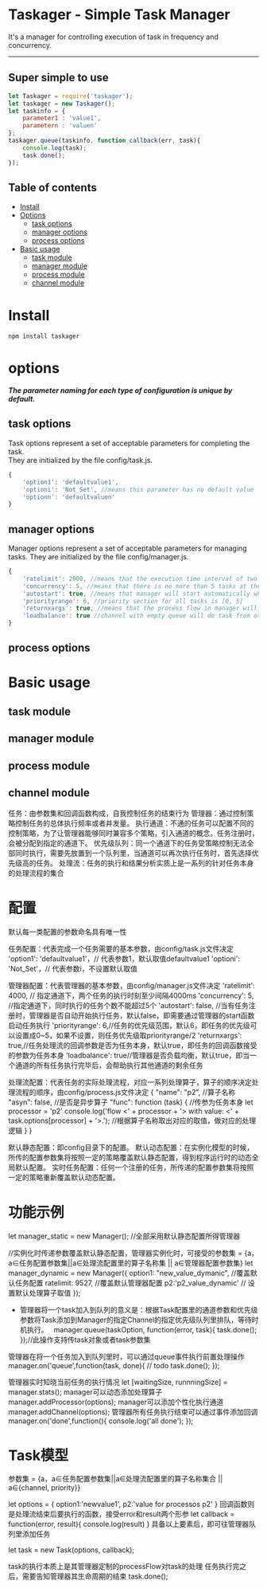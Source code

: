 
# Taskager - Simple Task Manager

It's a manager for controlling execution of task in frequency and concurrency.

***

## Super simple to use

```js
let Taskager = require('taskager');
let taskager = new Taskager();
let taskinfo = {
    parameter1 : 'value1',
    parametern : 'valuen'
};
taskager.queue(taskinfo, function callback(err, task){
    console.log(task);
    task.done();
});
```

## Table of contents

- [Install](#install)
- [Options](#options)
  * [task options](#task-options)
  * [manager options](#manager-options)
  * [process options](#process-options)
- [Basic usage](#basic-usage)
  * [task module](#task-module)
  * [manager module](#manager-module)
  * [process module](#process-module)
  * [channel module](#channel-module)


# Install
```sh
npm install taskager
```
# options

**_The parameter naming for each type of configuration is unique by default._**

## task options
Task options represent a set of acceptable parameters for completing the task.  
They are initialized by the file config/task.js.  
```js
{
    'option1': 'defaultvalue1',
    'optioni': 'Not_Set', //means this parameter has no default value
    'optionn': 'defaultvaluen'
}
```

## manager options
Manager options represent a set of acceptable parameters for managing tasks.
They are initialized by the file config/manager.js. 
```js
{
    'ratelimit': 2000, //means that the execution time interval of two tasks is at least 2000 seconds for channel
    'concurrency': 5, //means that there is no more than 5 tasks at the same time for channel
    'autostart': true, //means that manager will start automatically when task is queued
    'priorityrange': 6, //priority section for all tasks is [0, 5]
    'returnxargs': true, //means that the process flow in manager will return the given task
    'loadbalance': true //channel with empty queue will do task from other channel
}
```

## process options
# Basic usage
## task module
## manager module
## process module
## channel module
任务：由参数集和回调函数构成，自我控制任务的结束行为
管理器：通过控制策略控制任务的总体执行频率或者并发量。
执行通道：不通的任务可以配置不同的控制策略，为了让管理器能够同时兼容多个策略，引入通道的概念。任务注册时，会被分配到指定的通道下。
优先级队列：同一个通道下的任务受策略控制无法全部同时执行，需要先放置到一个队列里，当通道可以再次执行任务时，首先选择优先级高的任务。
处理流：任务的执行和结果分析实质上是一系列的针对任务本身的处理流程的集合

# 配置
默认每一类配置的参数命名具有唯一性

任务配置：代表完成一个任务需要的基本参数，由config/task.js文件决定
    'option1': 'defaultvalue1'，// 代表参数1，默认取值defaultvalue1
    'optioni': 'Not_Set'，// 代表参数i，不设置默认取值

管理器配置：代表管理器的基本参数，由config/manager.js文件决定
    'ratelimit': 4000, // 指定通道下，两个任务的执行时刻至少间隔4000ms
    'concurrency': 5,  //指定通道下，同时执行的任务个数不能超过5个
    'autostart': false, //当有任务注册时，管理器是否自动开始执行任务，默认false，即需要通过管理器的start函数启动任务执行
    'priorityrange': 6,//任务的优先级范围，默认6，即任务的优先级可以设置成0~5，如果不设置，则任务优先级取priorityrange/2
    'returnxargs': true,//任务处理流的回调参数是否为任务本身，默认true，即任务的回调函数接受的参数为任务本身
    'loadbalance': true//管理器是否负载均衡，默认true，即当一个通道的所有任务执行完毕后，会帮助执行其他通道的剩余任务

处理流配置：代表任务的实际处理流程，对应一系列处理算子，算子的顺序决定处理流程的顺序，由config/process.js文件决定
{
    "name": "p2",  //算子名称
    "asyn": false, //是否是异步算子
    "func": function (task) {  //传参为任务本身
        let processor = 'p2'
        console.log('flow <' + processor + '> with value: <' + task.options[processor] + '>.'); //根据算子名称取出对应的取值，做对应的处理逻辑
    }
}

默认静态配置：即config目录下的配置。
默认动态配置：在实例化模型的时候，所传的配置参数集将按照一定的策略覆盖默认静态配置，得到程序运行时的动态全局默认配置。
实时任务配置：任何一个注册的任务，所传递的配置参数集将按照一定的策略重新覆盖默认动态配置。

# 功能示例
let manager_static = new Manager(); //全部采用默认静态配置所得管理器

//实例化时传递参数覆盖默认静态配置，管理器实例化时，可接受的参数集 = {a，a∈任务配置参数集||a∈处理流配置里的算子名称集 || a∈管理器配置参数集}
let manager_dynamic = new Manager({
    option1: "new_value_dymanic", //覆盖默认任务配置
    ratelimit: 9527, //覆盖默认管理器配置
    p2:'p2_value_dynamic' // 设置默认处理算子取值
 }); 




* 管理器将一个task加入到队列的意义是：根据Task配置里的通道参数和优先级参数将Task添加到Manager的指定Channel的指定优先级队列里排队，等待时机执行。  
manager.queue(taskOption, function(error, task){
    task.done();
});//此操作支持传task对象或者task参数集

管理器在将一个任务加入到队列里时，可以通过queue事件执行前置处理操作
manager.on('queue',function(task, done){
    // todo
    task.done();
});

管理器实时知晓当前任务的执行情况
let [waitingSize, runnningSize] = manager.stats();
manager可以动态添加处理算子
manager.addProcessor(options);
manager可以添加个性化执行通道
manager.addChannel(options);
管理器所有任务执行结束可以通过事件添加回调
manager.on('done',function(){
    console.log('all done');
});

# Task模型
参数集 = {a，a∈任务配置参数集||a∈处理流配置里的算子名称集合 || a∈{channel, priority}}

let options = {
    option1:'newvalue1',
    p2:'value for processos p2'
}
回调函数则是处理流结束后要执行的函数，接受error和result两个形参
let callback = function(error, result){
    console.log(result)
}
具备以上要素后，即可往管理器队列里添加任务

let task = new Task(options, callback);

task的执行本质上是其管理器定制的processFlow对task的处理
任务执行完之后，需要告知管理器其生命周期的结束
task.done(); 
